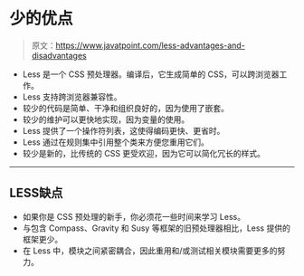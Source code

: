 # 少的优点

> 原文：<https://www.javatpoint.com/less-advantages-and-disadvantages>

*   Less 是一个 CSS 预处理器。编译后，它生成简单的 CSS，可以跨浏览器工作。
*   Less 支持跨浏览器兼容性。
*   较少的代码是简单、干净和组织良好的，因为使用了嵌套。
*   较少的维护可以更快地实现，因为变量的使用。
*   Less 提供了一个操作符列表，这使得编码更快、更省时。
*   Less 通过在规则集中引用整个类来方便您重用它们。
*   较少是新的，比传统的 CSS 更受欢迎，因为它可以简化冗长的样式。

* * *

## LESS缺点

*   如果你是 CSS 预处理的新手，你必须花一些时间来学习 Less。
*   与包含 Compass、Gravity 和 Susy 等框架的旧预处理器相比，Less 提供的框架更少。
*   在 Less 中，模块之间紧密耦合，因此重用和/或测试相关模块需要更多的努力。